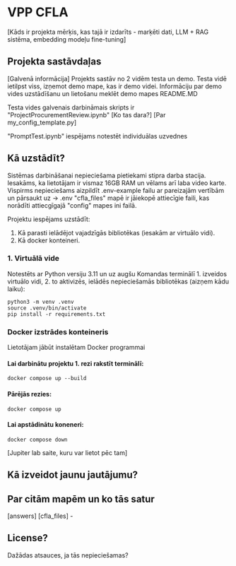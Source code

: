 # VPP CFLA

[Kāds ir projekta mērķis, kas tajā ir izdarīts - marķēti dati, LLM + RAG sistēma, embedding modeļu fine-tuning]

## Projekta sastāvdaļas
[Galvenā informācija]
Projekts sastāv no 2 vidēm testa un demo.
Testa vidē ietilpst viss, izņemot demo mape, kas ir demo videi.
Informāciju par demo vides uzstādīšanu un lietošanu meklēt demo mapes README.MD

Testa vides galvenais darbināmais skripts ir "ProjectProcurementReview.ipynb"
[Ko tas dara?]
[Par my_config_template.py]

"PromptTest.ipynb" iespējams notestēt individuālas uzvednes

## Kā uzstādīt?
Sistēmas darbināšanai nepieciešama pietiekami stipra darba stacija. Iesakāms, ka lietotājam ir vismaz 16GB RAM un vēlams arī laba video karte.
Vispirms nepieciešams aizpildīt .env-example failu ar pareizajām vertībām un pārsaukt uz -> .env
"cfla_files" mapē ir jāiekopē attiecīgie faili, kas norādīti attiecgīgajā "config" mapes ini failā.

Projektu iespējams uzstādīt:
1. Kā parasti ielādējot vajadzīgās bibliotēkas (iesakām ar virtuālo vidi).
2. Kā docker konteineri.

### 1. Virtuālā vide
Notestēts ar Python versiju 3.11 un uz augšu
Komandas terminālī 1. izveidos virtuālo vidi, 2. to aktivizēs, ielādēs nepieciešamās bibliotēkas (aizņem kādu laiku):

```
python3 -m venv .venv  
source .venv/bin/activate  
pip install -r requirements.txt  
```

### Docker izstrādes konteineris
Lietotājam jābūt instalētam Docker programmai

#### Lai darbinātu projektu 1. rezi rakstīt terminālī:
```
docker compose up --build
```
#### Pārējās rezies:
```
docker compose up
```
#### Lai apstādinātu koneneri:
```
docker compose down
```

[Jupiter lab saite, kuru var lietot pēc tam]

## Kā izveidot jaunu jautājumu?

## Par citām mapēm un ko tās satur

[answers]
[cfla_files] - 

## License?
Dažādas atsauces, ja tās nepieciešamas?